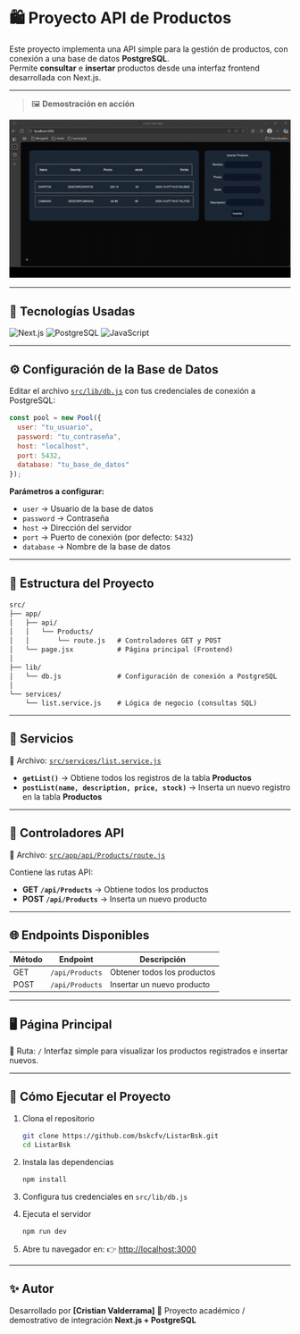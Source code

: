 # 🛍️ Proyecto API de Productos

Este proyecto implementa una API simple para la gestión de productos, con conexión a una base de datos **PostgreSQL**.  
Permite **consultar** e **insertar** productos desde una interfaz frontend desarrollada con Next.js.

---

> 🖼️ **Demostración en acción**

<p align="center">
  <img src="docs/demo.gif" alt="Demostración del funcionamiento" width="700">
</p>

---

## 🚀 Tecnologías Usadas

![Next.js](https://img.shields.io/badge/Next.js-black?style=for-the-badge&logo=nextdotjs)
![PostgreSQL](https://img.shields.io/badge/PostgreSQL-336791?style=for-the-badge&logo=postgresql&logoColor=white)
![JavaScript](https://img.shields.io/badge/JavaScript-F7DF1E?style=for-the-badge&logo=javascript&logoColor=black)

---

## ⚙️ Configuración de la Base de Datos

Editar el archivo [`src/lib/db.js`](src/lib/db.js) con tus credenciales de conexión a PostgreSQL:

```js
const pool = new Pool({
  user: "tu_usuario",
  password: "tu_contraseña",
  host: "localhost",
  port: 5432,
  database: "tu_base_de_datos"
});
````

**Parámetros a configurar:**

* `user` → Usuario de la base de datos
* `password` → Contraseña
* `host` → Dirección del servidor
* `port` → Puerto de conexión (por defecto: `5432`)
* `database` → Nombre de la base de datos

---

## 📁 Estructura del Proyecto

```
src/
├── app/
│   ├── api/
│   │   └── Products/
│   │       └── route.js   # Controladores GET y POST
│   └── page.jsx           # Página principal (Frontend)
│
├── lib/
│   └── db.js              # Configuración de conexión a PostgreSQL
│
└── services/
    └── list.service.js    # Lógica de negocio (consultas SQL)
```

---

## 🧠 Servicios

📍 Archivo: [`src/services/list.service.js`](src/services/list.service.js)

* **`getList()`** → Obtiene todos los registros de la tabla **Productos**
* **`postList(name, description, price, stock)`** → Inserta un nuevo registro en la tabla **Productos**

---

## 🧩 Controladores API

📍 Archivo: [`src/app/api/Products/route.js`](src/app/api/Products/route.js)

Contiene las rutas API:

* **GET `/api/Products`** → Obtiene todos los productos
* **POST `/api/Products`** → Inserta un nuevo producto

---

## 🌐 Endpoints Disponibles

| Método | Endpoint        | Descripción                 |
| ------ | --------------- | --------------------------- |
| GET    | `/api/Products` | Obtener todos los productos |
| POST   | `/api/Products` | Insertar un nuevo producto  |

---

## 🖥️ Página Principal

📍 Ruta: `/`
Interfaz simple para visualizar los productos registrados e insertar nuevos.

---

## 🧰 Cómo Ejecutar el Proyecto

1. Clona el repositorio

   ```bash
   git clone https://github.com/bskcfv/ListarBsk.git
   cd ListarBsk
   ```

2. Instala las dependencias

   ```bash
   npm install
   ```

3. Configura tus credenciales en `src/lib/db.js`

4. Ejecuta el servidor

   ```bash
   npm run dev
   ```

5. Abre tu navegador en:
   👉 [http://localhost:3000](http://localhost:3000)

---

## ✨ Autor

Desarrollado por **[Cristian Valderrama]**
💼 Proyecto académico / demostrativo de integración **Next.js + PostgreSQL**

